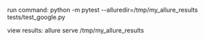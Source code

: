 run command: 
python -m pytest --alluredir=/tmp/my_allure_results tests/test_google.py

view results:
allure serve /tmp/my_allure_results